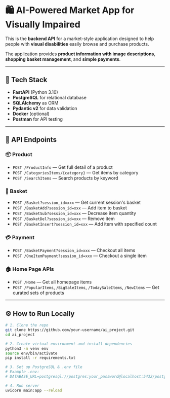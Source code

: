 # 🛍️ AI-Powered Market App for Visually Impaired

This is the **backend API** for a market-style application designed to help people with **visual disabilities** easily browse and purchase products.

The application provides **product information with image descriptions**, **shopping basket management**, and **simple payments**.

---

## 🔧 Tech Stack

- **FastAPI** (Python 3.10)
- **PostgreSQL** for relational database
- **SQLAlchemy** as ORM
- **Pydantic v2** for data validation
- **Docker** (optional)
- **Postman** for API testing

---

## 🚀 API Endpoints

### 📦 Product

- `POST /ProductInfo` — Get full detail of a product
- `POST /CategoriesItems/{category}` — Get items by category
- `POST /SearchItems` — Search products by keyword

### 🛒 Basket

- `POST /Basket?session_id=xxx` — Get current session's basket
- `POST /BasketAdd?session_id=xxx` — Add item to basket
- `POST /BasketSub?session_id=xxx` — Decrease item quantity
- `POST /BasketDel?session_id=xxx` — Remove item
- `POST /BasketInsert?session_id=xxx` — Add item with specified count

### 💳 Payment

- `POST /BasketPayment?session_id=xxx` — Checkout all items
- `POST /OneItemPayment?session_id=xxx` — Checkout a single item

### 🏠 Home Page APIs

- `POST /Home` — Get all homepage items
- `POST /PopularItems`, `/BigSaleItems`, `/TodaySaleItems`, `/NewItems` — Get curated sets of products

---

## ⚙️ How to Run Locally

```bash
# 1. Clone the repo
git clone https://github.com/your-username/ai_project.git
cd ai_project

# 2. Create virtual environment and install dependencies
python3 -m venv env
source env/bin/activate
pip install -r requirements.txt

# 3. Set up PostgreSQL & .env file
# Example .env:
# DATABASE_URL=postgresql://postgres:your_password@localhost:5432/postgres

# 4. Run server
uvicorn main:app --reload

